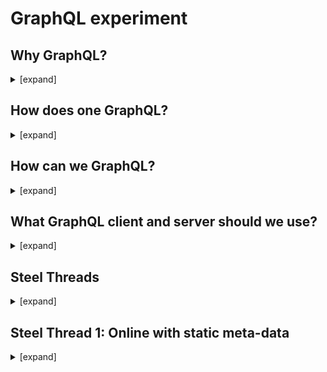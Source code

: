 # GraphQL experiment


## Why GraphQL?
<details><summary>[expand]</summary>

**We want to build react native UI components with a clean separation from data sources**. 

Components should have a language to express their data needs (queries) or data changes (mutations) and we should have a runtime that understands that language and talks to our back-end servers and/or local stores on the mobile client.

Such a data query language alreadys exists and is called [**GraphQL**](http://graphql.org/).

It allows clients to define the structure of the data required, and exactly the same structure of the data is returned from the server. It is a strongly typed runtime which allows clients to dictate what data is needed. This avoids both the problems of over-fetching as well as under-fetching of data.

[source](https://en.wikipedia.org/wiki/GraphQL)

</details>

## How does one GraphQL?
<details><summary>[expand]</summary>

Typically one has a GraphQL client that talks to a GraphQL server.

### Client responsibilities
- send queries to the server,
- cache data returned by the server,
- keep local cache consistent after a mutation,
- provide integration with UI framework (composition of queries and decomposition of responses).

The UI integration is usually done by wrapping a component into a higher level component (HOC) which takes care of fetching the data and making it available to the component through its props (in the React case).

### Server responsibilities
- provide integration with back-end (decomposition of queries and composition of results),
- execute the requested mutations and queries.

The back-end integration is usually done through "resolvers" that can do things like get object by id, run query or mutation (which are defined in the schema).

Major GraphQL clients include Apollo Client and Relay. GraphQL servers are available for multiple languages, including JavaScript, Python, Ruby, Java, C#, Scala, Go, Elixir, Erlang, PHP, and Clojure. 

</details>


## How can we GraphQL?
<details><summary>[expand]</summary>

We need the GraphQL resolved in the mobile client.

For two reasons:
- our servers do not speak GraphQL (currently),
- we want to support the offline case with the same UI code/components.

### Are apps usually running a server in their client? ###
No.

However web apps sometimes do server side rendering (SSR): they pre-render the HTML on the server to speed up load time of JavaScript applications.
In essence, SSR means running the client on the server, which is equivalent to running a server on a client.

### Should the GraphQL server run in "native-land" or "javascript-land"? ###
There are no GraphQL server implementations available in Objective-C or Swift and therefore the "native-land" approach is probably not viable for iOS. Also a "native-land" approach could mean duplicate implementations.

### Conclusion
We should have a JavaScript GraphQL client and server running in "javascript-land" and use our native modules (aka bridges) to talk to our back-end servers and/or local stores.

</details>

## What GraphQL client and server should we use?

<details><summary>[expand]</summary>

There are several options:
- [Relay (by Facebook)](https://facebook.github.io/relay/)
- [Apollo](https://www.apollographql.com/)

There are good resources online comparing both. See [this one](https://blog.graph.cool/relay-vs-apollo-comparing-graphql-clients-for-react-apps-b40af58c1534) or [that one](https://www.codazen.com/choosing-graphql-client-apollo-vs-relay/).

We decided to prototype with **Apollo** for the following reasons:
- easier learning curve,
- arguably just as feature rich,
- supports SSR (server side rendering) out of the box - see [here](https://www.apollographql.com/docs/react/features/server-side-rendering.html#server-rendering),
- adoption has been steadily increasing and is now outpacing relay - see [apollo](https://www.npmjs.com/package/apollo-client) vs [relay](https://www.npmjs.com/package/graphql-relay).

With more time, we would prototype with Relay as well.

</details>

## Steel Threads

<details><summary>[expand]</summary>

To establish feasibility of the above approach and determine work needed in support libraries, we want to build sample proof-of-concept applications of increasing complexities.

1. (Steel Thread 1) Application that knows the object types and field sets it deals with at compile time and works only online
2. (Steel Thread 2) 1 but with fields sets known at run time (layout driven)
3. (Steel Thread 3) 1 but working offline also

Out of scope:
- When both object types and field sets are known at run time (generic object browser)
- Abstracting styles away from UI components (to be able to swap 'design')

### Application

The sample application is a simple To Do application.

It should have a screen listing the To Do's and a 'Add' button to create a new To Do.

A To Do should have:
- a title,
- due date, 
- owner (lookup field),
- status (done or not).

The list screen should:
- show the todos,
- allow user to refresh (with a pull to request),
- allow user to change status of a to do,
- allow user to delete a to do.

The add screen should:
- allow user to choose a title,
- allow user to pick a due date with a picker,
- allow user to pick owner with a pick list.


### Notes

This application allows us to exercise the following GraphQL features:
- queries (including refetch),
- mutations that modify record in place (the status change),
- mutations that create or delete records (and the cache beyond the record).

This application does NOT exercise the following GraphQL features:
- queries with pagination,
- subscriptions.

</details>

## Steel Thread 1: Online with static meta-data

<details><summary>[expand]</summary>

See [STEPS](https://github.com/wmathurin/SimpleApollo/blob/dev/STEPS.md) for a step by step history of the development of the application.

### GrapQL client and server
For the GraphQL client, we used the [Apollo GraphQL client](https://github.com/apollographql/apollo-client).
For the GraphQL server (SSR support), we used [Apollo Schema Link](https://www.apollographql.com/docs/link/links/schema.html).

### UI components

We composed 3rd party UI components to build our UI. We did not do any styling beyond the occasional `flex:1` to stretch a component or a few color changes.

We used the following UI libraries:
- [react native elements](https://github.com/react-native-training/react-native-elements/tree/v1.0.0-beta3),
- [react native vector icons](https://github.com/oblador/react-native-vector-icons),
- [react native date picker](https://github.com/xgfe/react-native-datepicker),
- [react native modal selector](https://github.com/peacechen/react-native-modal-selector).

### Key code

Code that would typically reside on the server:
- [schema](https://github.com/wmathurin/SimpleApollo/blob/8_todo_app_android_support_pull_to_refresh/js/gqlServer/schema.js),
- [resolvers](https://github.com/wmathurin/SimpleApollo/blob/8_todo_app_android_support_pull_to_refresh/js/gqlServer/restAPIResolvers.js).

Code that would typically reside on the client:
- [queries](https://github.com/wmathurin/SimpleApollo/blob/8_todo_app_android_support_pull_to_refresh/js/gql/queries.js),
- [helper class](https://github.com/wmathurin/SimpleApollo/blob/8_todo_app_android_support_pull_to_refresh/js/gql/client.js) to build GraphQL client.

Key components:
- [component for list](https://github.com/wmathurin/SimpleApollo/blob/8_todo_app_android_support_pull_to_refresh/js/components/TaskList.js) and [list item](https://github.com/wmathurin/SimpleApollo/blob/8_todo_app_android_support_pull_to_refresh/js/components/TaskListItem.js),
- [component for creating a new to do](https://github.com/wmathurin/SimpleApollo/blob/8_todo_app_android_support_pull_to_refresh/js/components/TaskCreator.js),
- [component for changing status](https://github.com/wmathurin/SimpleApollo/blob/8_todo_app_android_support_pull_to_refresh/js/components/TaskToggler.js).

### Findings

The bulk of the time was learning GraphQL/Apollo. Running the apollo server library along side the apollo client library was pretty easy.
Switching from mock resolvers to resolvers using REST APIs was very fast (and did not require any code change in the UI).
There might not be much code that needs to move to support libraries.


</details>

